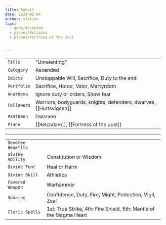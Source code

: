 ```yaml
---
title: Anhalt
date: 2024-02-04
author: sfakias
tags:
  - gods/Ascended
  - planes/Kelzadam
  - planes/Fortress of the Just


---
```

| | |
| --- | --- |
| `Title` | "Unrelenting" |
| `Category` | Ascended |
| `Edicts` | Unstoppable Will, Sacrifice, Duty to the end |
| `Portfolio` | Sacrifice, Honor, Valor, Martyrdom |
| `Anathema` | Ignore duty or orders, Show fear |
| `Followers` | Warriors, bodyguards, knights, defenders, dwarves, [[Hurtsvigsen]] |
| `Pantheon` | Dwarven |
| `Plane` | [[Kelzadam]], [[Fortress of the Just]] |

---
| | |
| --- | --- |
| `Devotee Benefits` |
| `Divine Ability` | Constitution or Wisdom |
| `Divine Font` | Heal or Harm |
| `Divine Skill` | Athletics |
| `Favored Weapon` | Warhammer |
| `Domains` | Confidence, Duty, Fire, Might, Protection, Vigil, Zeal |
| `Cleric Spells` | 1st: True Strike, 4th: Fire Shield, 5th: Mantle of the Magma Heart |
